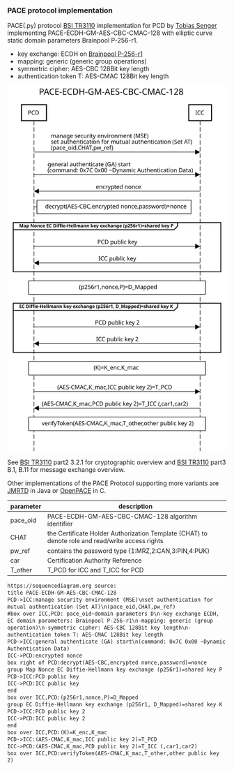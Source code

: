 ### PACE protocol implementation ###

PACE(.py) protocol [BSI TR3110] implementation for PCD by [Tobias Senger](https://github.com/tsenger/pypace) implementing PACE-ECDH-GM-AES-CBC-CMAC-128 with elliptic curve static domain parameters Brainpool P-256-r1.
- key exchange: ECDH on [Brainpool P-256-r1](https://tools.ietf.org/html/rfc5639#section-3.4)
- mapping: generic (generic group operations)
- symmetric cipher: AES-CBC 128Bit key length
- authentication token T: AES-CMAC 128Bit key length

![PACE protocol messages](PACE.svg)

See [BSI TR3110] part2 3.2.1 for cryptographic overview and [BSI TR3110] part3 B.1, B.11 for message exchange overview.

Other implementations of the PACE Protocol supporting more variants are [JMRTD](https://static.javadoc.io/org.jmrtd/jmrtd/0.6.4/org/jmrtd/protocol/PACEProtocol.html) in Java or [OpenPACE](https://github.com/frankmorgner/openpace) in C.

[BSI TR3110]: https://www.bsi.bund.de/EN/Publications/TechnicalGuidelines/TR03110/BSITR03110-eIDAS_Token_Specification.html

| parameter | description  |
|-----------|--------------|
| pace_oid | PACE-ECDH-GM-AES-CBC-CMAC-128 algorithm identifier |
| CHAT | the Certificate Holder Authorization Template (CHAT) to denote role and read/write access rights |
| pw_ref | contains the password type {1:MRZ,2:CAN,3:PIN,4:PUK}|
| car   |  Certification Authority Reference  |
| T_other   | T_PCD for ICC and T_ICC for PCD   |


```
https://sequencediagram.org source:
title PACE-ECDH-GM-AES-CBC-CMAC-128
PCD->ICC:manage security environment (MSE)\nset authentication for mutual authentication (Set AT)\n(pace_oid,CHAT,pw_ref)
#box over ICC,PCD: pace_oid~domain parameters D\n-key exchange ECDH, EC domain parameters: Brainpool P-256-r1\n-mapping: generic (group operation)\n-symmetric cipher: AES-CBC 128Bit key length\n-authentication token T: AES-CMAC 128Bit key length
PCD->ICC:general authenticate (GA) start\n(command: 0x7C 0x00 ~Dynamic Authentication Data)
ICC->PCD:encrypted nonce
box right of PCD:decrypt(AES-CBC,encrypted nonce,password)=nonce
group Map Nonce EC Diffie-Hellmann key exchange (p256r1)=shared key P
PCD->ICC:PCD public key
ICC->PCD:ICC public key
end
box over ICC,PCD:(p256r1,nonce,P)=D_Mapped
group EC Diffie-Hellmann key exchange (p256r1, D_Mapped)=shared key K
PCD->ICC:PCD public key 2
ICC->PCD:ICC public key 2
end
box over ICC,PCD:(K)=K_enc,K_mac
PCD->ICC:(AES-CMAC,K_mac,ICC public key 2)=T_PCD
ICC->PCD:(AES-CMAC,K_mac,PCD public key 2)=T_ICC (,car1,car2)
box over ICC,PCD:verifyToken(AES-CMAC,K_mac,T_other,other public key 2)
```
